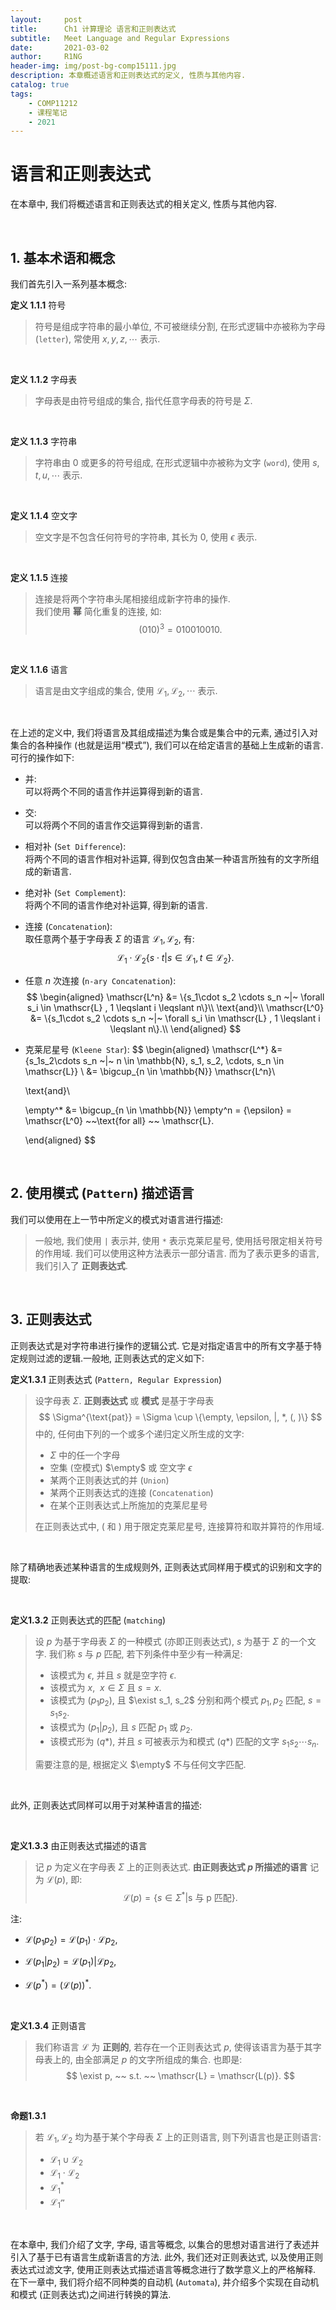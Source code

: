 ```yaml
---
layout:     post
title:      Ch1 计算理论 语言和正则表达式
subtitle:   Meet Language and Regular Expressions
date:       2021-03-02
author:     R1NG
header-img: img/post-bg-comp15111.jpg
description: 本章概述语言和正则表达式的定义, 性质与其他内容.
catalog: true
tags:
    - COMP11212
    - 课程笔记
    - 2021
---
```


# 语言和正则表达式
在本章中, 我们将概述语言和正则表达式的相关定义, 性质与其他内容. 

<br>

## 1. 基本术语和概念
我们首先引入一系列基本概念:

**定义 1.1.1** 符号
>符号是组成字符串的最小单位, 不可被继续分割, 在形式逻辑中亦被称为字母 (`letter`), 常使用 $x, y, z, \cdots$ 表示.  

<br>

**定义 1.1.2** 字母表
>字母表是由符号组成的集合, 指代任意字母表的符号是 $\Sigma$. 

<br>

**定义 1.1.3** 字符串
>字符串由 $0$ 或更多的符号组成, 在形式逻辑中亦被称为文字 (`word`), 使用 $s, t, u, \cdots$ 表示. 

<br>

**定义 1.1.4** 空文字
>空文字是不包含任何符号的字符串, 其长为 $0$, 使用 $\epsilon$ 表示. 

<br>

**定义 1.1.5** 连接
>连接是将两个字符串头尾相接组成新字符串的操作. <br>
>我们使用 **幂** 简化重复的连接, 如: 
>$$(010)^3 = 010010010. $$

<br>

**定义 1.1.6** 语言
>语言是由文字组成的集合, 使用 $\mathscr{L}_1, \mathscr{L}_2, \cdots$ 表示. 

<br>

在上述的定义中, 我们将语言及其组成描述为集合或是集合中的元素, 通过引入对集合的各种操作 (也就是运用“模式”), 我们可以在给定语言的基础上生成新的语言. 可行的操作如下: 

* 并: <br>可以将两个不同的语言作并运算得到新的语言. 
* 交: <br>可以将两个不同的语言作交运算得到新的语言. 
* 相对补 (`Set Difference`): <br>将两个不同的语言作相对补运算, 得到仅包含由某一种语言所独有的文字所组成的新语言. 
* 绝对补 (`Set Complement`): <br>将两个不同的语言作绝对补运算, 得到新的语言. 
  
* 连接 (`Concatenation`): <br>
  取任意两个基于字母表 $\Sigma$ 的语言 $\mathscr{L_1}, \mathscr{L_2}$, 有:
  $$\mathscr{L_1} \cdot \mathscr{L_2} \{s \cdot t | s \in \mathscr{L_1}, t \in \mathscr{L_2}\}. $$

* 任意 $n$ 次连接 (`n-ary Concatenation`): <br>
  $$
  \begin{aligned}
  \mathscr{L^n} &= \{s_1\cdot s_2 \cdots s_n ~|~ \forall s_i \in \mathscr{L} , 1 \leqslant i \leqslant n\}\\
  \text{and}\\
  \mathscr{L^0} &= \{s_1\cdot s_2 \cdots s_n ~|~ \forall s_i \in \mathscr{L} , 1 \leqslant i \leqslant n\}.\\
  \end{aligned}
  $$

* 克莱尼星号 (`Kleene Star`):
  $$
  \begin{aligned}
  \mathscr{L^*} &= \{s_1s_2\cdots s_n ~|~ n \in \mathbb{N}, s_1, s_2, \cdots, s_n \in \mathscr{L}\} \\ 
  &= \bigcup_{n \in \mathbb{N}} \mathscr{L^n}\\
  
  \text{and}\\

  \empty^* &= \bigcup_{n \in \mathbb{N}} \empty^n = \{\epsilon\} = \mathscr{L^0} ~~\text{for all} ~~ \mathscr{L}.
  
  \end{aligned}
  $$


<br>

## 2. 使用模式 (`Pattern`) 描述语言

我们可以使用在上一节中所定义的模式对语言进行描述: 

>一般地, 我们使用 `|` 表示并, 使用 `*` 表示克莱尼星号, 使用括号限定相关符号的作用域. 我们可以使用这种方法表示一部分语言. 而为了表示更多的语言, 我们引入了 **正则表达式**. 

<br>

## 3. 正则表达式


正则表达式是对字符串进行操作的逻辑公式. 它是对指定语言中的所有文字基于特定规则过滤的逻辑.一般地, 正则表达式的定义如下: 

**定义1.3.1** 正则表达式 (`Pattern, Regular Expression`)
>设字母表 $\Sigma$. **正则表达式** 或 **模式** 是基于字母表
>$$
 \Sigma^{\text{pat}} = \Sigma \cup  \{\empty, \epsilon, |, *, (, )\}
> $$
> 中的, 任何由下列的一个或多个递归定义所生成的文字:
> * $\Sigma$ 中的任一个字母
> * 空集 (空模式) $\empty$ 或 空文字 $\epsilon$
> * 某两个正则表达式的并 (`Union`)
> * 某两个正则表达式的连接 (`Concatenation`)
> * 在某个正则表达式上所施加的克莱尼星号<br>
>
>在正则表达式中, $($ 和 $)$ 用于限定克莱尼星号, 连接算符和取并算符的作用域. 

<br>

除了精确地表述某种语言的生成规则外, 正则表达式同样用于模式的识别和文字的提取:

<br>

**定义1.3.2** 正则表达式的匹配 (`matching`)
>设 $p$ 为基于字母表 $\Sigma$ 的一种模式 (亦即正则表达式), $s$ 为基于 $\Sigma$ 的一个文字. 我们称 $s$ 与 $p$ 匹配, 若下列条件中至少有一种满足:
> * 该模式为 $\epsilon$, 并且 $s$ 就是空字符 $\epsilon$.
> * 该模式为 $x, ~~ x \in \Sigma$ 且 $s = x$.
> * 该模式为 $(p_1p_2)$, 且 $\exist s_1, s_2$ 分别和两个模式 $p_1, p_2$ 匹配, $s = s_1s_2$.
> * 该模式为 $(p_1 | p_2)$, 且 $s$ 匹配 $p_1$ 或 $p_2$.
> * 该模式形为 $(q*)$, 并且 $s$ 可被表示为和模式 $(q*)$ 匹配的文字 $s_1s_2\cdots s_n$.<br>
>
>需要注意的是, 根据定义 $\empty$ 不与任何文字匹配. 

<br>

此外, 正则表达式同样可以用于对某种语言的描述:

<br>

**定义1.3.3** 由正则表达式描述的语言
>记 $p$ 为定义在字母表 $\Sigma$ 上的正则表达式.  **由正则表达式 $p$ 所描述的语言** 记为 $\mathscr{L}(p)$, 即:
>$$\mathscr{L}(p) = \{s \in \Sigma^* | \text{s 与 p 匹配}\}.$$

注: <br>
  * $\mathscr{L}(p_1p_2) = \mathscr{L}(p_1) \cdot \mathscr{L}{p_2},$ 
  
  * $\mathscr{L}(p_1 | p_2) = \mathscr{L}(p_1) | \mathscr{L}{p_2},$ 
  
  * $\mathscr{L}(p^*) = (\mathscr{L}(p))^*.$ 

<br>

**定义1.3.4** 正则语言
>我们称语言 $\mathscr{L}$ 为 **正则的**, 若存在一个正则表达式 $p$, 使得该语言为基于其字母表上的, 由全部满足 $p$ 的文字所组成的集合. 也即是:
>$$
\exist p, ~~ s.t. ~~ \mathscr{L} = \mathscr{L(p)}.
$$

<br>

**命题1.3.1**<br>
>若 $\mathscr{L_1}, \mathscr{L_2}$  均为基于某个字母表 $\Sigma$ 上的正则语言, 则下列语言也是正则语言:
> * $\mathscr{L_1} \cup \mathscr{L_2}$
> * $\mathscr{L_1} \cdot \mathscr{L_2}$
> * $\mathscr{L_1^{*}}$
> * $\mathscr{L_1^{n}}$

<br>

在本章中, 我们介绍了文字, 字母, 语言等概念, 以集合的思想对语言进行了表述并引入了基于已有语言生成新语言的方法. 此外, 我们还对正则表达式, 以及使用正则表达式过滤文字, 使用正则表达式描述语言等概念进行了数学意义上的严格解释. 在下一章中, 我们将介绍不同种类的自动机 (`Automata`), 并介绍多个实现在自动机和模式 (正则表达式)之间进行转换的算法. 


